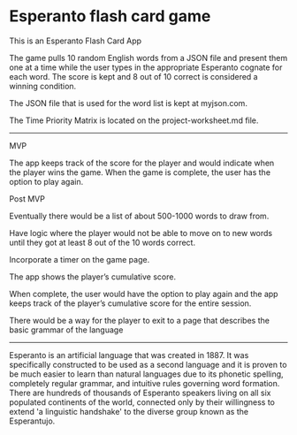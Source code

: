 # Esperanto flash card game

This is an Esperanto Flash Card App

The game pulls 10 random English words from a JSON file and present them one at a time while the user types in the appropriate Esperanto cognate for each word. The score is kept and 8 out of 10 correct is considered a winning condition.

The JSON file that is used for the word list is kept at myjson.com.

The Time Priority Matrix is located on the project-worksheet.md file.


***************************************************************************************************


MVP

The app keeps track of the score for the player and would indicate when the player wins the game. When the game is complete, the user has the option to play again. 


Post MVP

Eventually there would be a list of about 500-1000 words to draw from.

Have logic where the player would not be able to move on to new words until they got at least 8 out of the 10 words correct. 

Incorporate a timer on the game page. 

The app shows the player’s cumulative score. 

When complete, the user would have the option to play again and the app keeps track of the player’s cumulative score for the entire session. 

There would be a way for the player to exit to a page that describes the basic grammar of the language


***************************************************************************************************


Esperanto is an artificial language that was created in 1887. It was specifically constructed to be used as a second language and it is proven to be much easier to learn than natural languages due to its phonetic spelling, completely regular grammar, and intuitive rules governing word formation. There are hundreds of thousands of Esperanto speakers living on all six populated continents of the world, connected only by their willingness to extend 'a linguistic handshake' to the diverse group known as the Esperantujo.


